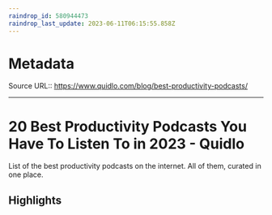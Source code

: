 ```yaml
---
raindrop_id: 580944473
raindrop_last_update: 2023-06-11T06:15:55.858Z
---
```


# Metadata
Source URL:: https://www.quidlo.com/blog/best-productivity-podcasts/


---
# 20 Best Productivity Podcasts You Have To Listen To in 2023 - Quidlo

List of the best productivity podcasts on the internet. All of them, curated in one place.

## Highlights
